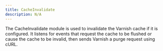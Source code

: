 ```yaml
---
title: CacheInvalidate
description: N/A
---
```


The CacheInvalidate module is used to invalidate the Varnish cache if it is configured.
It listens for events that request the cache to be flushed or cause the cache to be invalid, then sends Varnish a purge request using cURL.
